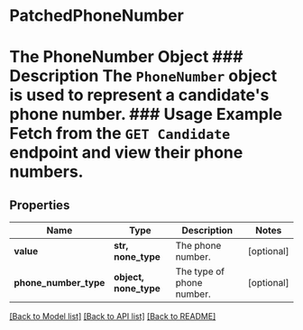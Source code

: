 # PatchedPhoneNumber

# The PhoneNumber Object ### Description The `PhoneNumber` object is used to represent a candidate's phone number.  ### Usage Example Fetch from the `GET Candidate` endpoint and view their phone numbers.
## Properties
Name | Type | Description | Notes
------------ | ------------- | ------------- | -------------
**value** | **str, none_type** | The phone number. | [optional] 
**phone_number_type** | **object, none_type** | The type of phone number. | [optional] 

[[Back to Model list]](../README.md#documentation-for-models) [[Back to API list]](../README.md#documentation-for-api-endpoints) [[Back to README]](../README.md)


